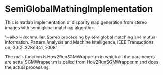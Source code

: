 # SemiGlobalMathingImplementation
This is matlab implementation of disparity map generation from stereo images with semi global matching algorithm.

'Heiko Hirschmuller. Stereo processing by semiglobal matching and mutual information. 
Pattern Analysis and Machine Intelligence, IEEE Transactions on, 30(2):328ñ341, 2008'

The main function is How2RunSGMWrapper.m in which all the parameters are setts.
SGMWrapper.m is called from How2RunSGMWrapper.m and does the actual processing.
